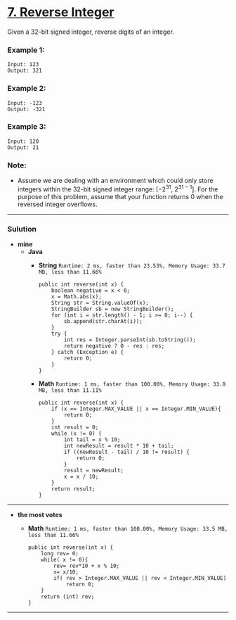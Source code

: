 # [7. Reverse Integer](https://leetcode.com/problems/reverse-integer/)

Given a 32-bit signed integer, reverse digits of an integer.

### Example 1:
```
Input: 123
Output: 321
```

### Example 2:
```
Input: -123
Output: -321
```

### Example 3:
```
Input: 120
Output: 21
```

### Note:
* Assume we are dealing with an environment which could only store integers within the 32-bit signed integer range: [−2<sup>31</sup>,  2<sup>31 − 1</sup>]. For the purpose of this problem, assume that your function returns 0 when the reversed integer overflows.

---

### Sulution
* **mine**
  * **Java**
    * **String**  `Runtime: 2 ms, faster than 23.53%, Memory Usage: 33.7 MB, less than 11.66%`
      ```
      public int reverse(int x) {
          boolean negative = x < 0;
          x = Math.abs(x);
          String str = String.valueOf(x);
          StringBuilder sb = new StringBuilder();
          for (int i = str.length() - 1; i >= 0; i--) {
              sb.append(str.charAt(i));
          }
          try {
              int res = Integer.parseInt(sb.toString());
              return negative ? 0 - res : res;
          } catch (Exception e) {
              return 0;
          }
      }
      ```
  
    * **Math** `Runtime: 1 ms, faster than 100.00%, Memory Usage: 33.8 MB, less than 11.11%`
      ```
      public int reverse(int x) {
          if (x == Integer.MAX_VALUE || x == Integer.MIN_VALUE){
              return 0;
          }
          int result = 0;
          while (x != 0) {
              int tail = x % 10;
              int newResult = result * 10 + tail;
              if ((newResult - tail) / 10 != result) {
                  return 0;
              }
              result = newResult;
              x = x / 10;
          }
          return result;
      }
      ```
  
----

* **the most votes** 

  * **Math** `Runtime: 1 ms, faster than 100.00%, Memory Usage: 33.5 MB, less than 11.66%`
    ```
    public int reverse(int x) {
        long rev= 0;
        while( x != 0){
            rev= rev*10 + x % 10;
            x= x/10;
            if( rev > Integer.MAX_VALUE || rev < Integer.MIN_VALUE)
                return 0;
        }
        return (int) rev;
    }
    ```
    
---
